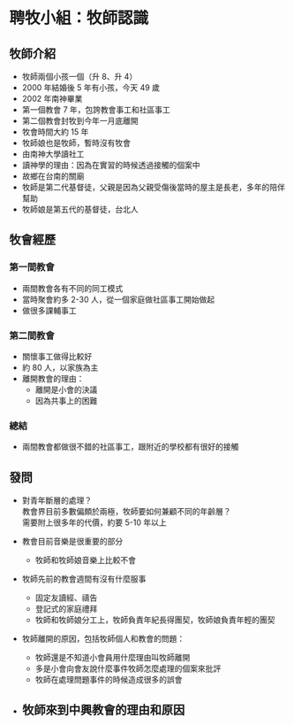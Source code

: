 # 聘牧小組：牧師認識

## 牧師介紹
- 牧師兩個小孩一個（升 8、升 4）
- 2000 年結婚後 5 年有小孩，今天 49 歲
- 2002 年南神畢業
- 第一個教會 7 年，包誇教會事工和社區事工
- 第二個教會封牧到今年一月底離開
- 牧會時間大約 15 年
- 牧師娘也是牧師，暫時沒有牧會
- 由南神大學讀社工
- 讀神學的理由：因為在實習的時候透過接觸的個案中
- 故鄉在台南的關廟
- 牧師是第二代基督徒，父親是因為父親受傷後當時的屋主是長老，多年的陪伴幫助
- 牧師娘是第五代的基督徒，台北人

## 牧會經歷
### 第一間教會
- 兩間教會各有不同的同工模式
- 當時聚會約多 2-30 人，從一個家庭做社區事工開始做起
- 做很多課輔事工


### 第二間教會
- 關懷事工做得比較好
- 約 80 人，以家族為主
- 離開教會的理由：
    - 離開是小會的決議
    - 因為共事上的困難

### 總結
- 兩間教會都做很不錯的社區事工，跟附近的學校都有很好的接觸


## 發問
- 對青年斷層的處理？  
教會界目前多數偏頗於兩極，牧師要如何兼顧不同的年齡層？  
需要附上很多年的代價，約要 5-10 年以上


- 教會目前音樂是很重要的部分  
    - 牧師和牧師娘音樂上比較不會



- 牧師先前的教會週間有沒有什麼服事
    - 固定友讀經、禱告
    - 登記式的家庭禮拜
    - 牧師和牧師娘分工上，牧師負責年紀長得團契，牧師娘負責年輕的團契



- 牧師離開的原因，包括牧師個人和教會的問題：
    - 牧師還是不知道小會員用什麼理由叫牧師離開
    - 多是小會向會友說什麼事件牧師怎麼處理的個案來批評
    - 牧師在處理問題事件的時候造成很多的誤會


- 牧師來到中興教會的理由和原因
    - 